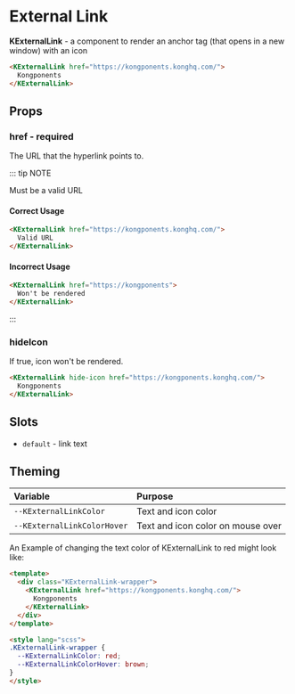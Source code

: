 # External Link

**KExternalLink** - a component to render an anchor tag (that opens in a new window) with an icon

<KCard>
    <template v-slot:body>
      <KExternalLink href="https://kongponents.konghq.com/">Kongponents</KExternalLink>
    </template>
</KCard>

```html
<KExternalLink href="https://kongponents.konghq.com/">
  Kongponents
</KExternalLink>
```

## Props

### href - required

The URL that the hyperlink points to.

::: tip NOTE

Must be a valid URL

<h4><KIcon icon="check" size="22" color="green" style="vertical-align: sub;" class="horizontal-spacing" />Correct Usage</h4>

```html
<KExternalLink href="https://kongponents.konghq.com/">
  Valid URL
</KExternalLink>
```

<h4><KIcon icon="disabled" size="22" color="red" style="vertical-align: sub;" class="horizontal-spacing" />Incorrect Usage</h4>

```html
<KExternalLink href="https://kongponents">
  Won't be rendered
</KExternalLink>
```

:::

### hideIcon

If true, icon won't be rendered.

<KCard>
    <template v-slot:body>
      <KExternalLink hide-icon href="https://kongponents.konghq.com/">Kongponents</KExternalLink>
    </template>
</KCard>

```html
<KExternalLink hide-icon href="https://kongponents.konghq.com/">
  Kongponents
</KExternalLink>
```

## Slots

- `default` - link text

## Theming

| Variable                    | Purpose                           |
| :-------------------------- | :-------------------------------- |
| `--KExternalLinkColor`      | Text and icon color               |
| `--KExternalLinkColorHover` | Text and icon color on mouse over |

An Example of changing the text color of KExternalLink to red might look
like:

<KCard>
  <template v-slot:body>
    <div class="KExternalLink-wrapper">
      <KExternalLink href="https://kongponents.konghq.com/">Kongponents</KExternalLink>
    </div>
  </template>
</KCard>

```html
<template>
  <div class="KExternalLink-wrapper">
    <KExternalLink href="https://kongponents.konghq.com/">
      Kongponents
    </KExternalLink>
  </div>
</template>

<style lang="scss">
.KExternalLink-wrapper {
  --KExternalLinkColor: red;
  --KExternalLinkColorHover: brown;
}
</style>
```

<style lang="scss">
.KExternalLink-wrapper {
  --KExternalLinkColor: red;
  --KExternalLinkColorHover: brown;
}

.horizontal-spacing {
  margin-right: $kui-space-40;
}
</style>